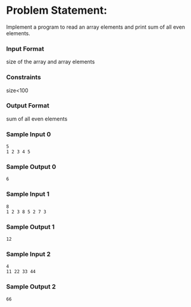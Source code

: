# Problem Statement:

Implement a program to read an array elements and print sum of all even elements.

### Input Format

size of the array and array elements

### Constraints

size<100

### Output Format

sum of all even elements

### Sample Input 0
```
5
1 2 3 4 5
```
### Sample Output 0
```
6
```
### Sample Input 1
```
8
1 2 3 8 5 2 7 3
```
### Sample Output 1
```
12
```
### Sample Input 2
```
4
11 22 33 44
```
### Sample Output 2
```
66
```
